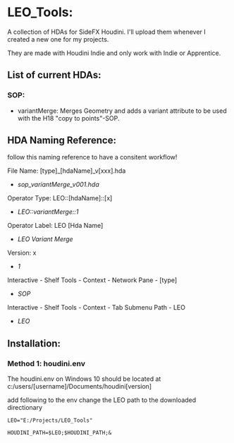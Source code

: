 # LEO_Tools:
A collection of HDAs for SideFX Houdini.
I'll upload them whenever I created a new one for my projects.

They are made with Houdini Indie and only work with Indie or Apprentice.

## List of current HDAs:
### SOP:
* variantMerge: Merges Geometry and adds a variant attribute to be used with the H18 "copy to points"-SOP.


## HDA Naming Reference:
follow this naming reference to have a consitent workflow!


File Name: [type]_[hdaName]_v[xxx].hda

  * *sop_variantMerge_v001.hda*

Operator Type: LEO::[hdaName]::[x]

  * *LEO::variantMerge::1*

Operator Label: LEO [Hda Name]

  * *LEO Variant Merge*

Version: x

  * *1*

Interactive - Shelf Tools - Context - Network Pane - [type]

  * *SOP*

Interactive - Shelf Tools - Context - Tab Submenu Path - LEO

  * *LEO*

## Installation:
### Method 1: houdini.env
The houdini.env on Windows 10 should be located at c:/users/[username]/Documents/houdini[version]

add following to the env
change the LEO path to the downloaded directionary

```
LEO="E:/Projects/LEO_Tools"

HOUDINI_PATH=$LEO;$HOUDINI_PATH;&
```


